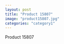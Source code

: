 ```yaml
---
layout: post
title: "Product 15807"
image: "product15807.jpg"
categories: "category1"
---
```

Product 15807
